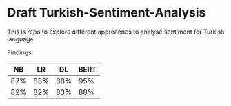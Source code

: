 # Draft Turkish-Sentiment-Analysis

This is repo to explore different approaches to analyse sentiment for Turkish language 

 Findings: 

 NB | LR | DL | BERT
----|----|----|-----
87%|88%|88%|95% 
82%|82%|83%|88%


